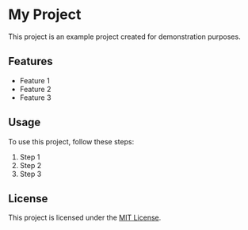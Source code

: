 # My Project

This project is an example project created for demonstration purposes.

## Features

- Feature 1
- Feature 2
- Feature 3

## Usage

To use this project, follow these steps:

1. Step 1
2. Step 2
3. Step 3

## License

This project is licensed under the [MIT License](LICENSE).
